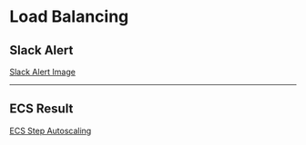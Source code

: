 # Load Balancing

## Slack Alert

[Slack Alert Image](./assets/slack-result.png)

---

## ECS Result

[ECS Step Autoscaling](./assets/ecs-result.png)
